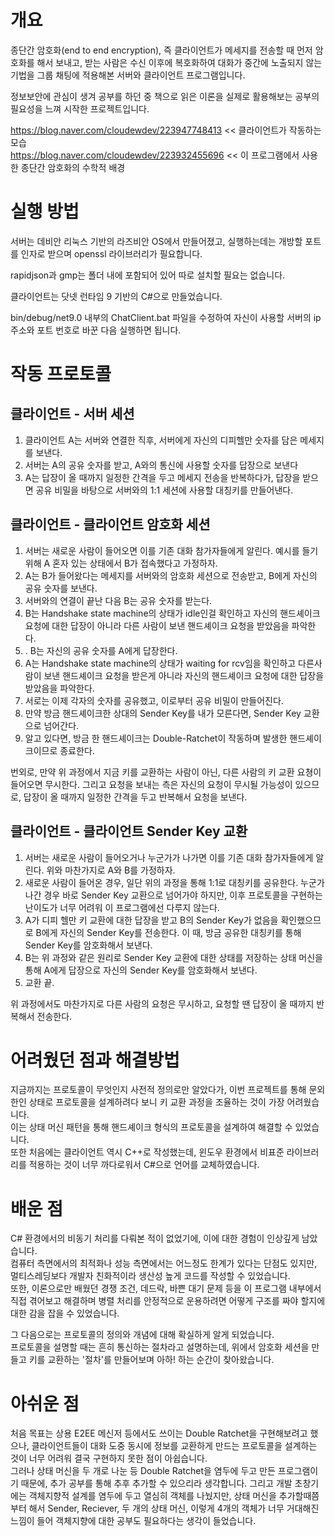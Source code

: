 개요
=====
종단간 암호화(end to end encryption), 즉 클라이언트가 메세지를 전송할 때 먼저 암호화를 해서 보내고, 받는 사람은 수신 이후에 복호화하여 대화가 중간에 노출되지 않는 기법을 그룹 채팅에 적용해본 서버와 클라이언트 프로그램입니다.   

정보보안에 관심이 생겨 공부를 하던 중 책으로 읽은 이론을 실제로 활용해보는 공부의 필요성을 느껴 시작한 프로젝트입니다.   

https://blog.naver.com/cloudewdev/223947748413 << 클라이언트가 작동하는 모습   
https://blog.naver.com/cloudewdev/223932455696 << 이 프로그램에서 사용한 종단간 암호화의 수학적 배경   

실행 방법
====
서버는 데비안 리눅스 기반의 라즈비안 OS에서 만들어졌고, 실행하는데는 개방할 포트를 인자로 받으며 openssl 라이브러리가 필요합니다.   

rapidjson과 gmp는 폴더 내에 포함되어 있어 따로 설치할 필요는 없습니다.   

클라이언트는 닷넷 런타임 9 기반의 C#으로 만들었습니다.   

bin/debug/net9.0 내부의 ChatClient.bat 파일을 수정하여 자신이 사용할 서버의 ip 주소와 포트 번호로 바꾼 다음 실행하면 됩니다.   

작동 프로토콜
===

클라이언트 - 서버 세션
---
1. 클라이언트 A는 서버와 연결한 직후, 서버에게 자신의 디피헬만 숫자를 담은 메세지를 보낸다.
2. 서버는 A의 공유 숫자를 받고, A와의 통신에 사용할 숫자를 답장으로 보낸다
3. A는 답장이 올 때까지 일정한 간격을 두고 메세지 전송을 반복하다가, 답장을 받으면 공유 비밀을 바탕으로 서버와의 1:1 세션에 사용할 대칭키를 만들어낸다.

클라이언트 - 클라이언트 암호화 세션
---
1. 서버는 새로운 사람이 들어오면 이를 기존 대화 참가자들에게 알린다. 예시를 들기 위해 A 혼자 있는 상태에서 B가 접속했다고 가정하자.
2. A는 B가 들어왔다는 메세지를 서버와의 암호화 세션으로 전송받고, B에게 자신의 공유 숫자를 보낸다.
3. 서버와의 연결이 끝난 다음 B는 공유 숫자를 받는다.
4. B는 Handshake state machine의 상태가 idle인걸 확인하고 자신의 핸드셰이크 요청에 대한 답장이 아니라 다른 사람이 보낸 핸드셰이크 요청을 받았음을 파악한다.
5. . B는 자신의 공유 숫자를 A에게 답장한다.
6. A는 Handshake state machine의 상태가 waiting for rcv임을 확인하고 다른사람이 보낸 핸드셰이크 요청을 받은게 아니라 자신의 핸드셰이크 요청에 대한 답장을 받았음을 파악한다.
7. 서로는 이제 각자의 숫자를 공유했고, 이로부터 공유 비밀이 만들어진다.
8. 만약 방금 핸드셰이크한 상대의 Sender Key를 내가 모른다면, Sender Key 교환으로 넘어간다.
9. 알고 있다면, 방금 한 핸드셰이크는 Double-Ratchet이 작동하며 발생한 핸드셰이크이므로 종료한다.

번외로, 만약 위 과정에서 지금 키를 교환하는 사람이 아닌, 다른 사람의 키 교환 요쳥이 들어오면 무시한다.
그리고 요청을 보내는 측은 자신의 요청이 무시될 가능성이 있으므로, 답장이 올 때까지 일정한 간격을 두고 반복해서 요청을 보낸다.

클라이언트 - 클라이언트 Sender Key 교환
---
1. 서버는 새로운 사람이 들어오거나 누군가가 나가면 이를 기존 대화 참가자들에게 알린다. 위와 마찬가지로 A와 B를 가정하자.
2. 새로운 사람이 들어온 경우, 일단 위의 과정을 통해 1:1로 대칭키를 공유한다. 누군가 나간 경우 바로 Sender Key 교환으로 넘어가야 하지만, 이후 프로토콜을 구현하는 난이도가 너무 어려워 이 프로그램에선 다루지 않는다.
3. A가 디피 헬만 키 교환에 대한 답장을 받고 B의 Sender Key가 없음을 확인했으므로 B에게 자신의 Sender Key를 전송한다. 이 때, 방금 공유한 대칭키를 통해 Sender Key를 암호화해서 보낸다.
4. B는 위 과정와 같은 원리로 Sender Key 교환에 대한 상태를 저장하는 상태 머신을 통해 A에게 답장으로 자신의 Sender Key를 암호화해서 보낸다.
5. 교환 끝.

위 과정에서도 마찬가지로 다른 사람의 요청은 무시하고, 요청할 땐 답장이 올 때까지 반복해서 전송한다.

어려웠던 점과 해결방법
===
지금까지는 프로토콜이 무엇인지 사전적 정의로만 알았다가, 이번 프로젝트를 통해 문외한인 상태로 프로토콜을 설계하려다 보니 키 교환 과정을 조율하는 것이 가장 어려웠습니다.   
이는 상태 머신 패턴을 통해 핸드셰이크 형식의 프로토콜을 설계하여 해결할 수 있었습니다.   
또한 처음에는 클라이언트 역시 C++로 작성했는데, 윈도우 환경에서 비표준 라이브러리를 적용하는 것이 너무 까다로워서 C#으로 언어를 교체하였습니다.

배운 점
===
C# 환경에서의 비동기 처리를 다뤄본 적이 없었기에, 이에 대한 경험이 인상깊게 남았습니다.   
컴퓨터 측면에서의 최적화나 성능 측면에서는 어느정도 한계가 있다는 단점도 있지만, 멀티스레딩보다 개발자 친화적이라 생산성 높게 코드를 작성할 수 있었습니다.  
또한, 이론으로만 배웠던 경쟁 조건, 데드락, 바쁜 대기 문제 등을 이 프로그램 내부에서 직접 겪어보고 해결하며 병렬 처리를 안정적으로 운용하려면 어떻게 구조를 짜야 할지에 대한 감을 잡을 수 있었습니다.     

그 다음으로는 프로토콜의 정의와 개념에 대해 확실하게 알게 되었습니다.   
프로토콜을 설명할 때는 흔히 통신하는 절차라고 설명하는데, 위에서 암호화 세션을 만들고 키를 교환하는 '절차'를 만들어보며 아하! 하는 순간이 찾아왔습니다.   

아쉬운 점
===

처음 목표는 상용 E2EE 메신저 등에서도 쓰이는 Double Ratchet을 구현해보려고 했으나, 클라이언트들이 대화 도중 동시에 정보를 교환하게 만드는 프로토콜을 설계하는 것이 너무 어려워 결국 구현하지 못한 점이 아쉽습니다.   
그러나 상태 머신을 두 개로 나눈 등 Double Ratchet을 염두에 두고 만든 프로그램이기 때문에, 추가 공부를 통해 추후 추가할 수 있으리라 생각합니다.
그리고 개발 초창기에는 객체지향적 설계를 염두에 두고 열심히 객체를 나눴지만, 상태 머신을 추가할때쯤부터 해서 Sender, Reciever, 두 개의 상태 머신, 이렇게 4개의 객체가 너무 거대해진 느낌이 들어 객체지향에 대한 공부도 필요하다는 생각이 들었습니다.
